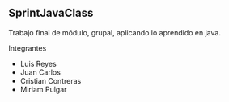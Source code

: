 ## SprintJavaClass

Trabajo final de módulo, grupal, aplicando lo aprendido en java.


Integrantes
- Luis Reyes 
- Juan Carlos 
- Cristian Contreras
- Miriam Pulgar
